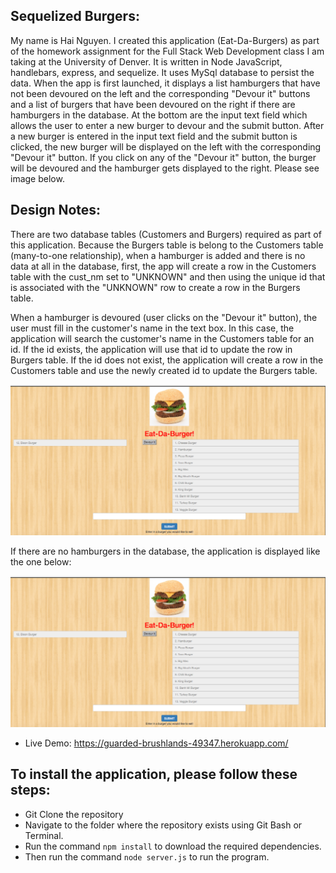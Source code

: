  ## Sequelized Burgers:

My name is Hai Nguyen. I created this application (Eat-Da-Burgers) as part of the homework assignment for the Full Stack Web Development class I am taking at the University of Denver. It is written in Node JavaScript, handlebars, express, and sequelize. It uses MySql database to persist the data. When the app is first launched, it displays a list hamburgers that have not been devoured on the left and the corresponding "Devour it" buttons and a list of burgers that have been devoured on the right if there are hamburgers in the database. At the bottom are the input text field which allows the user to enter a new burger to devour and the submit button. After a new burger is entered in the input text field and the submit button is clicked, the new burger will be displayed on the left with the corresponding "Devour it" button. If you click on any of the "Devour it" button, the burger will be devoured and the hamburger gets displayed to the right. Please see image below.

## Design Notes: 

There are two database tables (Customers and Burgers) required as part of this application. Because the Burgers table is belong to the Customers table (many-to-one relationship), when a hamburger is added and there is no data at all in the database, first, the app will create a row in the Customers table with the cust_nm set to "UNKNOWN" and then using the unique id that is associated with the "UNKNOWN" row to create a row in the Burgers table. 

When a hamburger is devoured (user clicks on the "Devour it" button), the user must fill in the customer's name in the text box. In this case, the application will search the customer's name in the Customers table for an id. If the id exists, the application will use that id to update the row in Burgers table. If the id does not exist, the application will create a row in the Customers table and use the newly created id to update the Burgers table.

![Image of Eat-Da-Burgers application](https://github.com/hnguy0221/SequelizedBurgers/blob/master/public/assets/images/Eat-Da-Burgers.png)

If there are no hamburgers in the database, the application is displayed like the one below:

![Image of Eat-Da-Burgers application](https://github.com/hnguy0221/SequelizedBurgers/blob/master/public/assets/images/Eat-Da-Burgers.png)

* Live Demo: <https://guarded-brushlands-49347.herokuapp.com/>

## To install the application, please follow these steps:

* Git Clone the repository
* Navigate to the folder where the repository exists using Git Bash or Terminal.
* Run the command `npm install` to download the required dependencies.
* Then run the command `node server.js` to run the program.